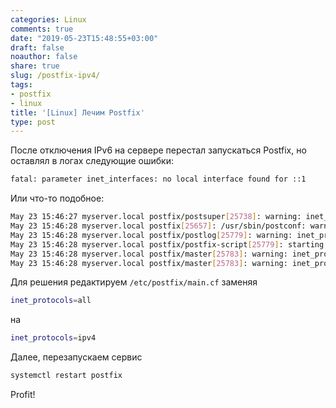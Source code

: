 ```yaml
---
categories: Linux
comments: true
date: "2019-05-23T15:48:55+03:00"
draft: false
noauthor: false
share: true
slug: /postfix-ipv4/
tags:
- postfix
- linux
title: '[Linux] Лечим Postfix'
type: post
---
```




После отключения IPv6 на сервере перестал запускаться Postfix, но оставлял в логах следующие ошибки:
```bash
fatal: parameter inet_interfaces: no local interface found for ::1
```
Или что-то подобное:
```bash
May 23 15:46:27 myserver.local postfix/postsuper[25738]: warning: inet_protocols: disabling IPv6 name/address support: Address family not supported by protocol
May 23 15:46:28 myserver.local postfix[25657]: /usr/sbin/postconf: warning: inet_protocols: disabling IPv6 name/address support: Address family not supported by protocol
May 23 15:46:28 myserver.local postfix/postlog[25779]: warning: inet_protocols: disabling IPv6 name/address support: Address family not supported by protocol
May 23 15:46:28 myserver.local postfix/postfix-script[25779]: starting the Postfix mail system
May 23 15:46:28 myserver.local postfix/master[25783]: warning: inet_protocols: disabling IPv6 name/address support: Address family not supported by protocol
May 23 15:46:28 myserver.local postfix/master[25783]: warning: inet_protocols: disabling IPv6 name/address support: Address family not supported by protocol
```

Для решения редактируем `/etc/postfix/main.cf` заменяя

```bash
inet_protocols=all
```

на

```bash
inet_protocols=ipv4
```

Далее, перезапускаем сервис

```bash
systemctl restart postfix
```
Profit!
